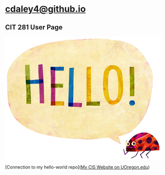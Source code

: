 # cdaley4@github.io
## CIT 281 User Page

![LadybugHello](images/LadybugHello.jpeg)

[Connection to my hello-world repo]([My CIS Website on UOregon.edu](http://pages.uoregon.edu/cdaley4/111/))
